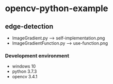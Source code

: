 # opencv-python-example

## edge-detection

* ImageGradient.py            -->   self-implementation.png
* ImageGradientFunction.py    -->   use-function.png


### Development environment
* windows 10
* python 3.7.3
* opencv 3.4.1
  
